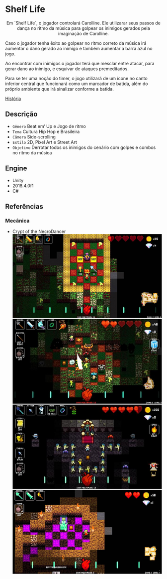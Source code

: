 # Shelf Life

<p style="text-align: center;">
Em `Shelf Life`, o jogador controlará Carolline. Ele utilizarar seus passos de dança no ritmo da música para golpear os inimigos gerados pela imaginação de Carolline.

Caso o jogador tenha êxito ao golpear no ritmo correto da música irá aumentar o dano gerado ao inimigo e também aumentar a barra azul no jogo.

Ao encontrar com inimigos o jogador terá que mesclar entre atacar, para gerar dano ao inimigo, e esquivar de ataques premeditados. 

Para se ter uma noção do timer, o jogo utilizará de um ícone no canto inferior central que funcionará como um marcador de batida, além do próprio ambiente que irá sinalizar conforme a batida.
  </p>

[História](documentacao/historia-shelf-life.pdf)

## Descrição
- `Gênero` Beat em’ Up e Jogo de ritmo
- `Tema` Cultura Hip Hop e Brasileira
- `Câmera` Side-scrolling
- `Estilo` 2D, Pixel Art e Street Art
- `Objetivo` Derrotar todos os inimigos do cenário com golpes e combos no ritmo da música

## Engine
- Unity 
- 2018.4.0f1
- C#

## Referências

### Mecânica
- Crypt of the NecroDancer
![Image](screenshot/referencias/Crypt-of-the-NecroDancer-1.jpg)
![Image](screenshot/referencias/Crypt-of-the-NecroDancer-2.jpg)
![Image](screenshot/referencias/Crypt-of-the-NecroDancer-3.jpg)
![Image](screenshot/referencias/Crypt-of-the-NecroDancer-4.jpg)
